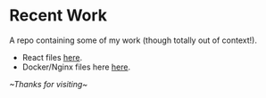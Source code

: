 # Recent Work
A repo containing some of my work (though totally out of context!).

- React files [here](./React_Typeahead).
- Docker/Nginx files here [here](./Docker_Nginx_PHP).

*\~Thanks for visiting\~*
